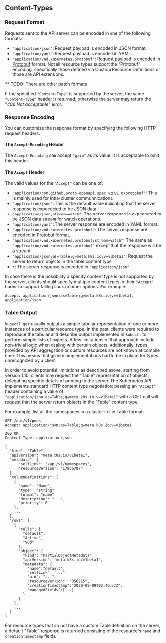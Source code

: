 ## Content-Types

### Request Format

Requests sent to the API server can be encoded in one of the following
formats:

- `"application/json"`: Request payload is encoded in JSON format.
- `"application/yaml"`: Request payload is encoded in YAML.
- `"application/vnd.kubernetes.protobuf"`: Request payload is encoded in
  [Protobuf](https://developers.google.com/protocol-buffers) format.
  Not all resource types support the "Protobuf" encoding, specifically those
  defined via Custom Resource Definitions or those are API extensions.

** TODO: There are other patch formats

If the specified `"Content-Type"` is supported by the server, the same
`"Content-Type"` header is returned; otherwise the server may return the
"*406 Not acceptable*" error.

### Response Encoding

You can customize the response format by specifying the following HTTP request
headers.

#### The `Accept-Encoding` Header

The `Accept-Encoding` can accept `"gzip"` as its value. It is acceptable to
omit this header.

#### The `Accept` Header

The valid values for the `"Accept"` can be one of:

  * `"application/com.github.proto-openapi.spec.v2@v1.0+protobuf"`:
    This is mainly used for intra-cluster communnications.
  * `"application/json"`: This is the default value indicating that the server
    response is expecected to be JSON data.
  * `"application/json;stream=watch"`: The server response is expecected to be
    JSON data stream for watch operations.
  * `"application/yaml"`: The server response are encoded in YAML format.
  * `"application/vnd.kubernetes.protobuf"`: The server response are encoded in
    [Protobuf](https://developers.google.com/protocol-buffers) format.
  * `"application/vnd.kubernetes.protobuf;stream=watch"`: The same as
    `"application/vnd.kubernetes.protobuf"` except that the response will be a
    stream.
  * `"application/json;as=Table;g=meta.k8s.io;v=v1beta1"`: Request the server
    to return objects in the table content type.
  * `*`: The server response is encoded in `"application/json"`.

In case there is the possibility a specify content type is not supported by
the server, clients should specify multiple content types in their `"Accept"`
hader to support falling back to other options. For example:

```
Accept: application/json;as=Table;g=meta.k8s.io;v=v1beta1, application/json
```

### Table Output

`kubectl get` usually outputs a simple tabular representation of one or more
instances of a particular resource type. In the past, clients were required to
reproduce the tabular and describe output implemented in `kubectl` to perform
simple lists of objects. A few limitations of that approach include
non-trivial logic when dealing with certain objects. Additionally, types
provided by API aggregation or custom resources are not known at compile time.
This means that generic implementations had to be in place for types
unrecognized by a client.

In order to avoid potential limitations as described above, starting from
version 1.10, clients may request the "Table" representation of objects,
delegating specific details of printing to the server. The Kubernetes API
implements standard HTTP content type negotiation: passing an `"Accept"`
header containing a value of
`"application/json;as=Table;g=meta.k8s.io;v=v1beta1"` with a GET call will
request that the server return objects in the "Table" content type.

For example, list all the namespaces in a cluster in the Table format:

```
GET /api/v1/pods
Accept: application/json;as=Table;g=meta.k8s.io;v=v1beta1
---
200 OK
Content-Type: application/json

{
  "kind": "Table",
  "apiVersion": "meta.k8s.io/v1beta1",
  "metadata": {
      "selfLink": "/api/v1/namespaces",
      "resourceVersion": "17866787"
  }
  "columnDefinitions": [
    {
      "name": "Name",
      "type": "string",
      "format": "name",
      "description": "...",
      "priority": 0
    },
    ...
  ],
  "rows": [
    {
      "cells": [
        "default",
        "Active",
        "90d"
      ],
      "object": {
        "kind": "PartialObjectMetadata",
        "apiVersion": "meta.k8s.io/v1beta1",
        "metadata": {
          "name":"default",
          "selfLink": "...",
          "uid": "...",
          "resourceVersion": "356215",
          "creationTimestamp":"2020-09-09T02:49:57Z",
          "managedFields":[...]
        }
      }
    },
    ...
  ]
}
```

For resource types that do not have a custom Table definition on the server, a
default "Table" response is returned consisting of the resource's `name` and
`creationTimestamp` fields.
